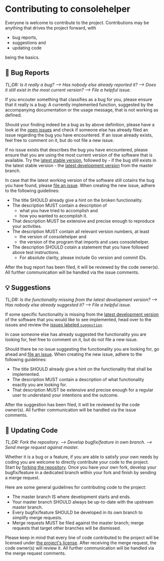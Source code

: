 # Contributing to consolehelper

Everyone is welcome to contribute to the project. Contributions may be anything that drives the project forward, with

* bug reports,
* suggestions and
* updating code

being the basics.

## :bug: Bug Reports

_TL;DR: Is it really a bug? --> Has nobody else already reported it? --> Does it still exist in the most current version? --> File a helpful issue._

If you encouter something that classifies as a bug for you, please ensure that it really is a bug: A currently implemented function, suggested by the accompanying documentation or the usage message, that is not working as defined.

Should your finding indeed be a bug as by above definition, please have a look at the [open issues][OpenIssues] and check if someone else has already filed an issue regarding the bug you have encountered. If an issue already exists, feel free to comment on it, but do not file a new issue.

If no issue exists that describes the bug you have encountered, please ensure that you are using the most current version of the software that is available. Try the [latest stable version][LatestStable], followed by - if the bug still exists in the latest stable version - the [latest development version][LatestDev] from the master branch.

In case that the latest working version of the software still cotains the bug you have found, please [file an issue][NewIssue]. When creating the new issue, adhere to the following guidelines:

* The title SHOULD already give a hint on the broken functionality.
* The description MUST contain a description of
  * what you have tried to accomplish and
  * how you wanted to accomplish it.
* That description MUST be extensive and precise enough to reproduce your activities.
* The description MUST contain all relevant version numbers, at least
  * the version of consolehelper and
  * the version of the program that imports and uses consolehelper.
* The description SHOULD cotain a statement that you have followed above test instructions.
  * For absolute clarity, please include Go version and commit IDs.

After the bug report has been filed, it will be reviewed by the code owner(s). All further communication will be handled via the issue comments.

## :bulb: Suggestions

_TL;DR: Is the functionality missing from the latest development version? --> Has nobody else already suggested it? --> File a helpful issue._

If some specific functionality is missing from the [latest development version][LatestDev] of the software that you would like to see implemented, head over to the issues and review the [issues labeled `suggestion`][IssuesLabeledSuggestion].

In case someone else has already suggested the functionality you are looking for, feel free to comment on it, but do not file a new issue.

Should there be no issue suggesting the functionality you are looking for, go ahead and [file an issue][NewIssue]. When creating the new issue, adhere to the following guidelines:

* The title SHOULD already give a hint on the functionality that shall be implemented.
* The description MUST contain a description of what functionality exactly you are looking for.
* That description MUST be extensive and precise enough for a regular user to understand your intentions and the outcome.

After the suggestion has been filed, it will be reviewed by the code owner(s). All further communication will be handled via the issue comments.

## :memo: Updating Code

_TL;DR: Fork the repository. --> Develop bugfix/feature in own branch. --> Send merge request against master._

Whether it is a bug or a feature, if you are able to satisfy your own needs by coding you are welcome to directly contribute your code to the project. Start by [forking the repository][ForkRepo]. Once you have your own fork, develop your bugfix/feature in a dedicated branch within your fork and finish by sending a merge request.

Here are some general guidelines for contributing code to the project:

* The master branch IS where development starts and ends.
* Your master branch SHOULD always be up-to-date with the upstream master branch.
* Every bugfix/feature SHOULD be developed in its own branch to simplify merge requests.
* Merge requests MUST be filed against the master branch; merge requests that target other branches will be dismissed.

Please keep in mind that every line of code contributed to the project will be licensed under [the project's license][ProjectLicense]. After receiving the merge request, the code owner(s) will review it. All further communication will be handled via the merge request comments.

[OpenIssues]: https://gitlab.com/rbrt-weiler/go-module-consolehelper/-/issues
[LatestStable]: https://gitlab.com/rbrt-weiler/go-module-consolehelper/-/tags
[LatestDev]: https://gitlab.com/rbrt-weiler/go-module-consolehelper/-/tree/master
[NewIssue]: https://gitlab.com/rbrt-weiler/go-module-consolehelper/-/issues/new
[IssuesLabeledSuggestion]: https://gitlab.com/rbrt-weiler/go-module-consolehelper/-/issues?label_name%5B%5D=suggestion
[ForkRepo]: https://gitlab.com/rbrt-weiler/go-module-consolehelper/-/forks/new
[ProjectLicense]: https://gitlab.com/rbrt-weiler/go-module-consolehelper/-/blob/master/LICENSE.txt
